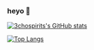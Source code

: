 ### heyo 👋

[![3chospirits's GitHub stats](https://github-readme-stats-lake-iota-39.vercel.app//api?username=3chospirits&show_icons=true&theme=radical&count_private=true)](https://github.com/anuraghazra/github-readme-stats)


[![Top Langs](https://github-readme-stats.vercel.app/api/top-langs/?username=3chospirits&layout=compact&theme=radical&count_private=true)](https://github.com/anuraghazra/github-readme-stats)

